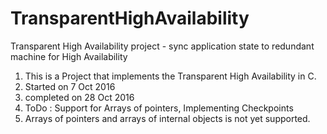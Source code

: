 # TransparentHighAvailability
Transparent High Availability project - sync application state to redundant machine for High Availability 

1. This is a Project that implements the Transparent High Availability in C.
2. Started on 7 Oct 2016
3. completed on 28 Oct 2016
4. ToDo : Support for Arrays of pointers, Implementing Checkpoints
5. Arrays of pointers and arrays of internal objects is not yet supported.
